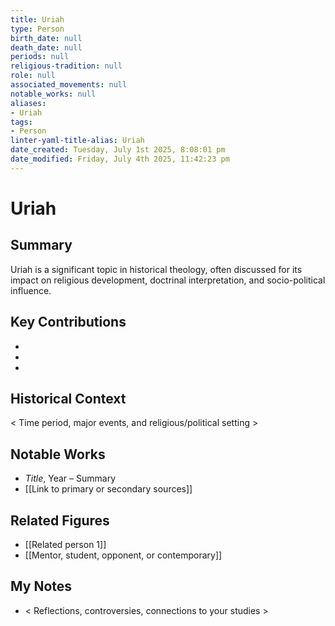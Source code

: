 ```yaml
---
title: Uriah
type: Person
birth_date: null
death_date: null
periods: null
religious-tradition: null
role: null
associated_movements: null
notable_works: null
aliases:
- Uriah
tags:
- Person
linter-yaml-title-alias: Uriah
date_created: Tuesday, July 1st 2025, 8:08:01 pm
date_modified: Friday, July 4th 2025, 11:42:23 pm
---
```


# Uriah

## Summary
Uriah is a significant topic in historical theology, often discussed for its impact on religious development, doctrinal interpretation, and socio-political influence.

## Key Contributions
- 
- 
- 

## Historical Context
< Time period, major events, and religious/political setting >

## Notable Works
- *Title*, Year – Summary
- [[Link to primary or secondary sources]]


## Related Figures
- [[Related person 1]]
- [[Mentor, student, opponent, or contemporary]]

## My Notes
- < Reflections, controversies, connections to your studies >
